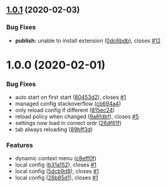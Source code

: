 ## [1.0.1](https://github.com/Silthus/chrome-enterprise-tab-rotate/compare/v1.0.0...v1.0.1) (2020-02-03)


### Bug Fixes

* **publish:** unable to install extension ([0dc6bdb](https://github.com/Silthus/chrome-enterprise-tab-rotate/commit/0dc6bdb3d79ed551d034857637b76804bc405091)), closes [#12](https://github.com/Silthus/chrome-enterprise-tab-rotate/issues/12)

# 1.0.0 (2020-02-01)


### Bug Fixes

* auto start on first start ([80453d2](https://github.com/Silthus/chrome-enterprise-tab-rotate/commit/80453d2eeb9fd54af51d6c7c410ac5a664ff0916)), closes [#1](https://github.com/Silthus/chrome-enterprise-tab-rotate/issues/1)
* managed config stackoverflow ([cb694a4](https://github.com/Silthus/chrome-enterprise-tab-rotate/commit/cb694a40a60d9050320ee03267e3fd5ea8ba9baa))
* only reload config if different ([815ec24](https://github.com/Silthus/chrome-enterprise-tab-rotate/commit/815ec240c15b8ceb6d9eb87e2d25c1ea4add806c))
* reload policy when changed ([9a6fdbf](https://github.com/Silthus/chrome-enterprise-tab-rotate/commit/9a6fdbf6f0f81e5c3294920c03c739164b4debfd)), closes [#5](https://github.com/Silthus/chrome-enterprise-tab-rotate/issues/5)
* settings now load in correct ordr ([26df61f](https://github.com/Silthus/chrome-enterprise-tab-rotate/commit/26df61f2ccda0dbe3e5b54f3d988f7059645b848))
* tab always reloading ([89bff3d](https://github.com/Silthus/chrome-enterprise-tab-rotate/commit/89bff3da5872509b55fc9dc918c4aa9954ea4d2b))


### Features

* dynamic context menu ([c8eff0f](https://github.com/Silthus/chrome-enterprise-tab-rotate/commit/c8eff0ff78a3996e38e6e85b9696be1c6c4e3e30))
* local config ([b31a152](https://github.com/Silthus/chrome-enterprise-tab-rotate/commit/b31a152e9ca55526b568269636d77c491cbb925a)), closes [#1](https://github.com/Silthus/chrome-enterprise-tab-rotate/issues/1)
* local config ([5dcb9d8](https://github.com/Silthus/chrome-enterprise-tab-rotate/commit/5dcb9d81a139a2011cbbbbc7bb2cae13a26ad6a7)), closes [#1](https://github.com/Silthus/chrome-enterprise-tab-rotate/issues/1)
* local config ([28b85d1](https://github.com/Silthus/chrome-enterprise-tab-rotate/commit/28b85d1ffe5f058c3817d6c612d993567e0bd398)), closes [#1](https://github.com/Silthus/chrome-enterprise-tab-rotate/issues/1)
